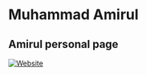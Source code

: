 # Muhammad Amirul

## Amirul personal page

[![Website](https://img.shields.io/website?style=flat-square&url=https%3A%2F%2F4mirul.com%2F)](https://4mirul.com/)
